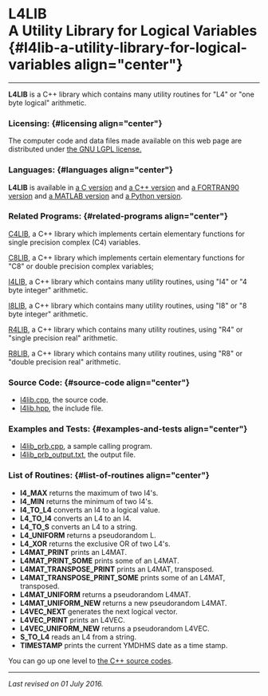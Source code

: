 L4LIB\
A Utility Library for Logical Variables {#l4lib-a-utility-library-for-logical-variables align="center"}
=======================================

------------------------------------------------------------------------

**L4LIB** is a C++ library which contains many utility routines for "L4"
or "one byte logical" arithmetic.

### Licensing: {#licensing align="center"}

The computer code and data files made available on this web page are
distributed under [the GNU LGPL license.](../../txt/gnu_lgpl.txt)

### Languages: {#languages align="center"}

**L4LIB** is available in [a C version](../../c_src/l4lib/l4lib.md)
and [a C++ version](../../master/l4lib/l4lib.md) and [a FORTRAN90
version](../../f_src/l4lib/l4lib.md) and [a MATLAB
version](../../m_src/l4lib/l4lib.md) and [a Python
version](../../py_src/l4lib/l4lib.md).

### Related Programs: {#related-programs align="center"}

[C4LIB](../../master/c4lib/c4lib.md), a C++ library which implements
certain elementary functions for single precision complex (C4)
variables.

[C8LIB](../../master/c8lib/c8lib.md), a C++ library which implements
certain elementary functions for "C8" or double precision complex
variables;

[I4LIB](../../master/i4lib/i4lib.md), a C++ library which contains
many utility routines, using "I4" or "4 byte integer" arithmetic.

[I8LIB](../../master/i8lib/i8lib.md), a C++ library which contains
many utility routines, using "I8" or "8 byte integer" arithmetic.

[R4LIB](../../cppsrc/r4lib/r4lib.md), a C++ library which contains
many utility routines, using "R4" or "single precision real" arithmetic.

[R8LIB](../../master/r8lib/r8lib.md), a C++ library which contains
many utility routines, using "R8" or "double precision real" arithmetic.

### Source Code: {#source-code align="center"}

-   [l4lib.cpp](l4lib.cpp), the source code.
-   [l4lib.hpp](l4lib.hpp), the include file.

### Examples and Tests: {#examples-and-tests align="center"}

-   [l4lib\_prb.cpp](l4lib_prb.cpp), a sample calling program.
-   [l4lib\_prb\_output.txt](l4lib_prb_output.txt), the output file.

### List of Routines: {#list-of-routines align="center"}

-   **I4\_MAX** returns the maximum of two I4's.
-   **I4\_MIN** returns the minimum of two I4's.
-   **I4\_TO\_L4** converts an I4 to a logical value.
-   **L4\_TO\_I4** converts an L4 to an I4.
-   **L4\_TO\_S** converts an L4 to a string.
-   **L4\_UNIFORM** returns a pseudorandom L.
-   **L4\_XOR** returns the exclusive OR of two L4's.
-   **L4MAT\_PRINT** prints an L4MAT.
-   **L4MAT\_PRINT\_SOME** prints some of an L4MAT.
-   **L4MAT\_TRANSPOSE\_PRINT** prints an L4MAT, transposed.
-   **L4MAT\_TRANSPOSE\_PRINT\_SOME** prints some of an L4MAT,
    transposed.
-   **L4MAT\_UNIFORM** returns a pseudorandom L4MAT.
-   **L4MAT\_UNIFORM\_NEW** returns a new pseudorandom L4MAT.
-   **L4VEC\_NEXT** generates the next logical vector.
-   **L4VEC\_PRINT** prints an L4VEC.
-   **L4VEC\_UNIFORM\_NEW** returns a pseudorandom L4VEC.
-   **S\_TO\_L4** reads an L4 from a string.
-   **TIMESTAMP** prints the current YMDHMS date as a time stamp.

You can go up one level to [the C++ source codes](../cpp_src.md).

------------------------------------------------------------------------

*Last revised on 01 July 2016.*
